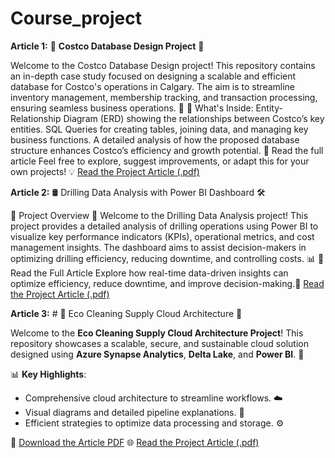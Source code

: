 # Course_project
**Article 1:** 🛒 **Costco Database Design Project** 🛒

Welcome to the Costco Database Design project! This repository contains an in-depth case study focused on designing a scalable and efficient database for Costco's operations in Calgary. The aim is to streamline inventory management, membership tracking, and transaction processing, ensuring seamless business operations. 🚀
📄 What's Inside:
Entity-Relationship Diagram (ERD) showing the relationships between Costco’s key entities.
SQL Queries for creating tables, joining data, and managing key business functions.
A detailed analysis of how the proposed database structure enhances Costco’s efficiency and growth potential.
🔗 Read the full article
Feel free to explore, suggest improvements, or adapt this for your own projects! 💡 
[Read the Project Article (.pdf)](https://github.com/Naeempatel801/Course_project/blob/main/Article%20on%20Database%20Design%20for%20Costco%20Corporation.pdf)


**Article 2:** 🛢️ Drilling Data Analysis with Power BI Dashboard 🛠️  

🚀 Project Overview 🚀
Welcome to the Drilling Data Analysis project! This project provides a detailed analysis of drilling operations using Power BI to visualize key performance indicators (KPIs), operational metrics, and cost management insights. The dashboard aims to assist decision-makers in optimizing drilling efficiency, reducing downtime, and controlling costs. 📊
📄 Read the Full Article
Explore how real-time data-driven insights can optimize efficiency, reduce downtime, and improve decision-making.📄
[Read the Project Article (.pdf)](https://github.com/Naeempatel801/Course_project/blob/main/Article%20on%20Drilling%20Data%20Analysis%20Using%20Power%20BI%20Dashboard.pdf)


**Article 3:** # 🌟 Eco Cleaning Supply Cloud Architecture 🌿  

Welcome to the **Eco Cleaning Supply Cloud Architecture Project**! This repository showcases a scalable, secure, and sustainable cloud solution designed using **Azure Synapse Analytics**, **Delta Lake**, and **Power BI**. 🚀  

📊 **Key Highlights**:  
- Comprehensive cloud architecture to streamline workflows. ☁️  
- Visual diagrams and detailed pipeline explanations. 🎨  
- Efficient strategies to optimize data processing and storage. ⚙️  

🔗 [Download the Article PDF](Eco_Cleaning_Supply_Cloud_Architecture.pdf)
🌐 [Read the Project Article (.pdf)](https://your-portfolio-link.com)  
